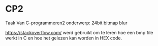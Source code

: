 # CP2
Taak Van C-programmeren2 onderwerp: 24bit bitmap blur

https://stackoverflow.com/ werd gebruikt om te leren hoe een bmp file werkt in C en hoe het gelezen kan worden in HEX code.
